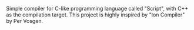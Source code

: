 Simple compiler for C-like programming language called "Script", with C++ as the compilation target.
This project is highly inspired by "Ion Compiler" by Per Vosgen.